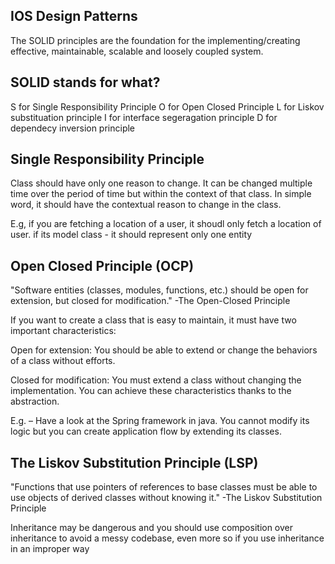 ## IOS Design Patterns ##

The SOLID principles are the foundation for the implementing/creating effective, maintainable, scalable and loosely coupled system.

## SOLID stands for what? ##


S for Single Responsibility Principle
O for Open Closed Principle
L for Liskov substituation principle
I for interface segeragation principle
D for dependecy inversion principle


## Single Responsibility Principle ##

Class should have only one reason to change. It can be changed multiple time over the period of time but within the context of that class. In simple word, it should have the contextual reason to change in the class.

E.g, if you are fetching a location of a user, it shoudl only fetch a location of user. if its model class - it should represent only one entity


## Open Closed Principle (OCP)  ##

"Software entities (classes, modules, functions, etc.) should be open for extension, but closed for modification." -The Open-Closed Principle

If you want to create a class that is easy to maintain, it must have two important characteristics:

Open for extension:  You should be able to extend or change the behaviors of a class without efforts.

Closed for modification: You must extend a class without changing the implementation. You can achieve these characteristics thanks to the abstraction.

E.g. – Have a look at the Spring framework in java. You cannot modify its logic but you can create application flow by extending its classes.


## The Liskov Substitution Principle (LSP) ##

"Functions that use pointers of references to base classes must be able to use objects of derived classes without knowing it." -The Liskov Substitution Principle


Inheritance may be dangerous and you should use composition over inheritance to avoid a messy codebase, even more so if you use inheritance in an improper way



